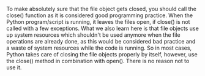 To make absolutely sure that the file object gets closed, you should call the
close() function as it is considered good programming practice. When the Python
program/script is running, it leaves the files open, if close() is not called
with a few exceptions. What we also learn here is that file objects use up
system resources which shouldn't be used anymore when the file operations are
already done, as this would be considered bad practice and a waste of system
resources while the code is running. So in most cases, Python takes care of
closing the file objects properly by itself, however, use the close() method in
combination with open(). There is no reason not to use it.
